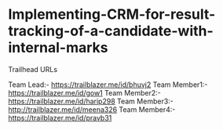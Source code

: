 # Implementing-CRM-for-result-tracking-of-a-candidate-with-internal-marks

Trailhead URLs

Team Lead:- https://trailblazer.me/id/bhuvj2
Team Member1:-https://trailblazer.me/id/gow1
Team Member2:-https://trailblazer.me/id/harip298
Team Member3:- http://trailblazer.me/id/meena326
Team Member4:- https://trailblazer.me/id/pravb31
